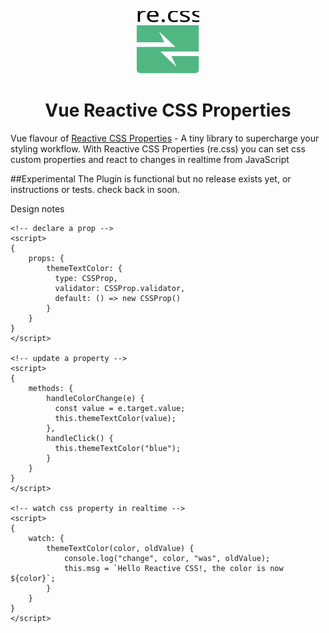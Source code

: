 <p align="center">
<img width="100px" height="100px" alt="Reactive css logo" src="docs/assets/vue-reactive-css-logo.svg"/>
<h1 align="center">Vue Reactive CSS Properties</h1>
<p>Vue flavour of <a href="https://github.com/adam-cyclones/reactive-css-properties">Reactive CSS Properties</a> - A tiny library to supercharge your styling workflow. With Reactive CSS Properties (re.css) you can set css custom properties and react to changes in realtime from JavaScript</p>
</p>

##Experimental
The Plugin is functional but no release exists yet, or instructions or tests. check back in soon.

Design notes
``` Vue
<!-- declare a prop -->
<script>
{
    props: {
        themeTextColor: {
          type: CSSProp,
          validator: CSSProp.validator,
          default: () => new CSSProp()
        }
    }
}
</script>

<!-- update a property -->
<script>
{
    methods: {
        handleColorChange(e) {
          const value = e.target.value;
          this.themeTextColor(value);
        },
        handleClick() {
          this.themeTextColor("blue");
        }
    }
}
</script>

<!-- watch css property in realtime -->
<script>
{
    watch: {
        themeTextColor(color, oldValue) {
            console.log("change", color, "was", oldValue);
            this.msg = `Hello Reactive CSS!, the color is now ${color}`;
        }
    }
}
</script>
```
